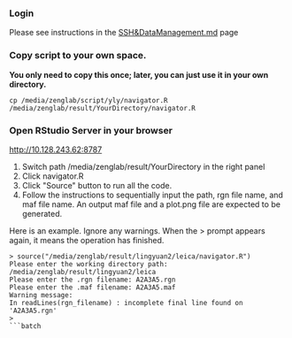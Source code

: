 ### Login
Please see instructions in the [SSH&DataManagement.md](https://github.com/ZenghuPKU/zenglab_server/blob/main/SSH%26DataManagement.md) page

### Copy script to your own space.
**You only need to copy this once; later, you can just use it in your own directory.**
```batchfile
cp /media/zenglab/script/yly/navigator.R /media/zenglab/result/YourDirectory/navigator.R
```

### Open RStudio Server in your browser

http://10.128.243.62:8787

1. Switch path /media/zenglab/result/YourDirectory in the right panel
2. Click navigator.R
3. Click "Source" button to run all the code.
4. Follow the instructions to sequentially input the path, rgn file name, and maf file name. An output maf file and a plot.png file are expected to be generated.

Here is an example. Ignore any warnings. When the > prompt appears again, it means the operation has finished.

```batch
> source("/media/zenglab/result/lingyuan2/leica/navigator.R")
Please enter the working directory path: /media/zenglab/result/lingyuan2/leica
Please enter the .rgn filename: A2A3A5.rgn
Please enter the .maf filename: A2A3A5.maf
Warning message:
In readLines(rgn_filename) : incomplete final line found on 'A2A3A5.rgn'
> 
```batch

